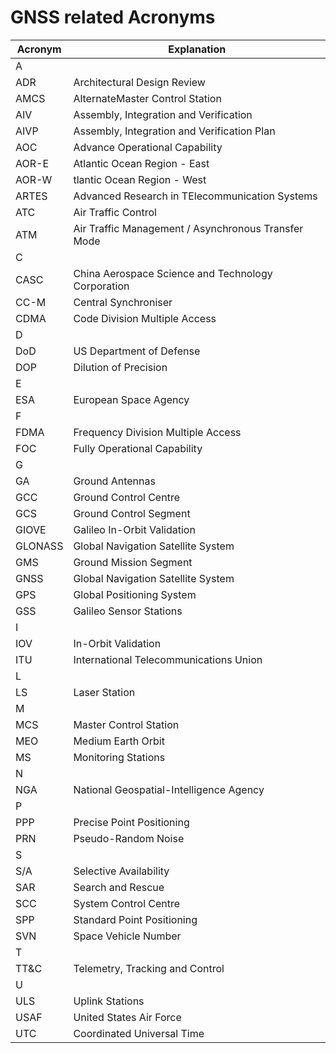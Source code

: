 # GNSS related Acronyms
|Acronym|Explanation|
|-------|-----------|
|A||
|ADR|Architectural Design Review|
|AMCS|AlternateMaster Control Station|
|AIV|Assembly, Integration and Verification|
|AIVP|Assembly, Integration and Verification Plan|
|AOC|Advance Operational Capability|
|AOR-E|Atlantic Ocean Region - East|
|AOR-W|tlantic Ocean Region - West|
|ARTES|Advanced Research in TElecommunication Systems|
|ATC|Air Traffic Control|
|ATM|Air Traffic Management / Asynchronous Transfer Mode|
|C||
|CASC|China Aerospace Science and Technology Corporation|
|CC-M|Central Synchroniser|
|CDMA|Code Division Multiple Access|
|D||
|DoD|US Department of Defense|
|DOP|Dilution of Precision|
|E||
|ESA|European Space Agency|
|F||
|FDMA|Frequency Division Multiple Access|
|FOC|Fully Operational Capability|
|G||
|GA|Ground Antennas|
|GCC|Ground Control Centre|
|GCS|Ground Control Segment|
|GIOVE|Galileo In-Orbit Validation|
|GLONASS|Global Navigation Satellite System|
|GMS|Ground Mission Segment|
|GNSS|Global Navigation Satellite System|
|GPS|Global Positioning System|
|GSS|Galileo Sensor Stations|
|I||
|IOV|In-Orbit Validation|
|ITU|International Telecommunications Union|
|L||
|LS|Laser Station|
|M||
|MCS|Master Control Station|
|MEO|Medium Earth Orbit|
|MS|Monitoring Stations|
|N||
|NGA|National Geospatial-Intelligence Agency|
|P||
|PPP|Precise Point Positioning|
|PRN|Pseudo-Random Noise|
|S||
|S/A|Selective Availability|
|SAR|Search and Rescue|
|SCC|System Control Centre|
|SPP|Standard Point Positioning|
|SVN|Space Vehicle Number|
|T||
|TT&C|Telemetry, Tracking and Control|
|U||
|ULS|Uplink Stations|
|USAF|United States Air Force|
|UTC|Coordinated Universal Time|
